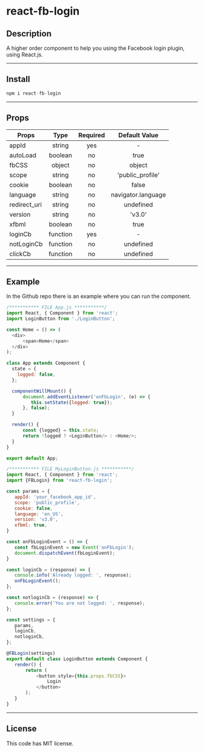# **react-fb-login**

## **Description**
A higher order component to help you using the Facebook login plugin, using React.js.

---
## **Install**

```javascript
npm i react-fb-login
```

---

## **Props**

| Props        | Type        | Required      | Default Value  |
| ------------- |:-------------:|:-------------:|:--------------:|
| appId | string | yes | - |
| autoLoad | boolean | no | true |
| fbCSS | object | no | object |
| scope | string | no | 'public_profile' |
| cookie | boolean | no | false |
| language | string | no | navigator.language |
| redirect_uri | string | no | undefined |
| version | string | no | 'v3.0' |
| xfbml | boolean | no | true |
| loginCb | function | yes | - |
| notLoginCb | function | no | undefined |
| clickCb | function | no | undefined |

---
## **Example**
In the Github repo there is an example where you can run the component.


```javascript
/*********** FILE App.js ***********/
import React, { Component } from 'react';
import LoginButton from './LoginButton';

const Home = () => (
  <div>
      <span>Home</span>
  </div>
);

class App extends Component {
  state = {
    logged: false,
  };

  componentWillMount() {
      document.addEventListener('onFbLogin', (e) => {
         this.setState({logged: true});
      }, false);
  }

  render() {
      const {logged} = this.state;
      return !logged ? <LoginButton/> : <Home/>;
  }
}

export default App;
 ```

 ```javascript
/*********** FILE MyLoginButton.js ***********/
import React, { Component } from 'react';
import {FBLogin} from 'react-fb-login';

const params = {
    appId: 'your_facebook_app_id',
    scope: 'public_profile',
    cookie: false,
    language: 'en_US',
    version: 'v3.0',
    xfbml: true,
}

const onFbLoginEvent = () => {
    const fbLoginEvent = new Event('onFbLogin');
    document.dispatchEvent(fbLoginEvent);
}

const loginCb = (response) => {
    console.info('Already logged: ', response);
    onFbLoginEvent();
};

const notloginCb = (response) => {
    console.error('You are not logged: ', response);
};

const settings = {
    params,
    loginCb,
    notloginCb,
};

@FBLogin(settings)
export default class LoginButton extends Component {
    render() {
        return (
            <button style={this.props.fbCSS}>
                Login
            </button>
        );
    }
}
```
---
## **License**
This code has MIT license.